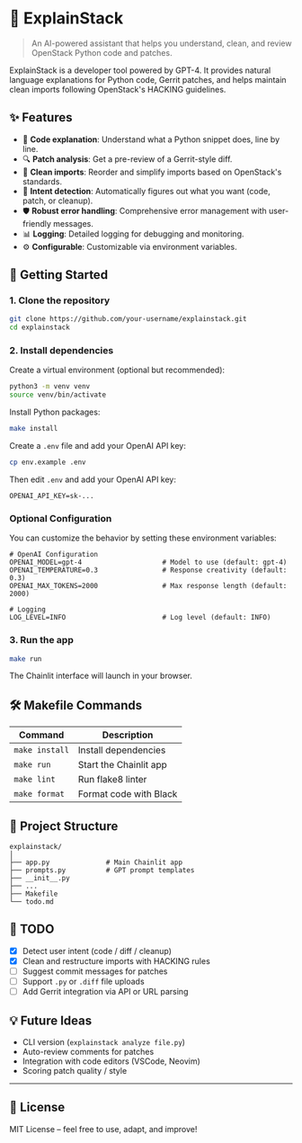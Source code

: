 # 🧠 ExplainStack

> An AI-powered assistant that helps you understand, clean, and review OpenStack Python code and patches.

ExplainStack is a developer tool powered by GPT-4. It provides natural language explanations for Python code, Gerrit patches, and helps maintain clean imports following OpenStack's HACKING guidelines.

## ✨ Features

- 📝 **Code explanation**: Understand what a Python snippet does, line by line.
- 🔍 **Patch analysis**: Get a pre-review of a Gerrit-style diff.
- 🧹 **Clean imports**: Reorder and simplify imports based on OpenStack's standards.
- 🧠 **Intent detection**: Automatically figures out what you want (code, patch, or cleanup).
- 🛡️ **Robust error handling**: Comprehensive error management with user-friendly messages.
- 📊 **Logging**: Detailed logging for debugging and monitoring.
- ⚙️ **Configurable**: Customizable via environment variables.

## 🚀 Getting Started

### 1. Clone the repository

```bash
git clone https://github.com/your-username/explainstack.git
cd explainstack
```

### 2. Install dependencies

Create a virtual environment (optional but recommended):

```bash
python3 -m venv venv
source venv/bin/activate
```

Install Python packages:

```bash
make install
```

Create a `.env` file and add your OpenAI API key:

```bash
cp env.example .env
```

Then edit `.env` and add your OpenAI API key:

```env
OPENAI_API_KEY=sk-...
```

### Optional Configuration

You can customize the behavior by setting these environment variables:

```env
# OpenAI Configuration
OPENAI_MODEL=gpt-4                    # Model to use (default: gpt-4)
OPENAI_TEMPERATURE=0.3                # Response creativity (default: 0.3)
OPENAI_MAX_TOKENS=2000                # Max response length (default: 2000)

# Logging
LOG_LEVEL=INFO                        # Log level (default: INFO)
```

### 3. Run the app

```bash
make run
```

The Chainlit interface will launch in your browser.

## 🛠 Makefile Commands

| Command      | Description                     |
|--------------|---------------------------------|
| `make install` | Install dependencies          |
| `make run`     | Start the Chainlit app        |
| `make lint`    | Run flake8 linter             |
| `make format`  | Format code with Black        |

## 📁 Project Structure

```
explainstack/
│
├── app.py              # Main Chainlit app
├── prompts.py          # GPT prompt templates
├── __init__.py
├── ...
├── Makefile
└── todo.md
```

## 📌 TODO

- [x] Detect user intent (code / diff / cleanup)
- [x] Clean and restructure imports with HACKING rules
- [ ] Suggest commit messages for patches
- [ ] Support `.py` or `.diff` file uploads
- [ ] Add Gerrit integration via API or URL parsing

## 💡 Future Ideas

- CLI version (`explainstack analyze file.py`)
- Auto-review comments for patches
- Integration with code editors (VSCode, Neovim)
- Scoring patch quality / style


---

## 📜 License

MIT License – feel free to use, adapt, and improve!
